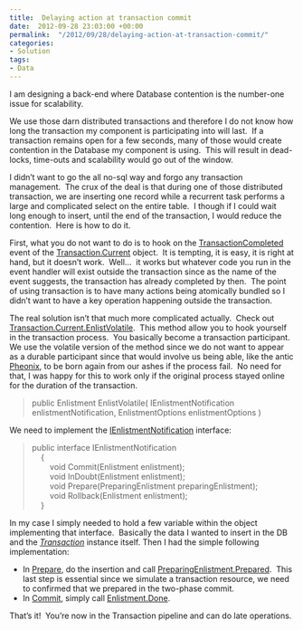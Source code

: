 ```yaml
---
title:  Delaying action at transaction commit
date:  2012-09-28 23:03:00 +00:00
permalink:  "/2012/09/28/delaying-action-at-transaction-commit/"
categories:
- Solution
tags:
- Data
---
```

<p>I am designing a back-end where Database contention is the number-one issue for scalability.</p>  <p>We use those darn distributed transactions and therefore I do not know how long the transaction my component is participating into will last.&#160; If a transaction remains open for a few seconds, many of those would create contention in the Database my component is using.&#160; This will result in dead-locks, time-outs and scalability would go out of the window.</p>  <p>I didn’t want to go the all no-sql way and forgo any transaction management.&#160; The crux of the deal is that during one of those distributed transaction, we are inserting one record while a recurrent task performs a large and complicated select on the entire table.&#160; I though if I could wait long enough to insert, until the end of the transaction, I would reduce the contention.&#160; Here is how to do it.</p>  <p>First, what you do not want to do is to hook on the <a href="http://msdn.microsoft.com/en-us/library/system.transactions.transaction.transactioncompleted.aspx">TransactionCompleted</a> event of the <a href="http://msdn.microsoft.com/en-us/library/system.transactions.transaction.current.aspx">Transaction.Current</a> object.&#160; It is tempting, it is easy, it is right at hand, but it doesn’t work.&#160; Well…&#160; it works but whatever code you run in the event handler will exist outside the transaction since as the name of the event suggests, the transaction has already completed by then.&#160; The point of using transaction is to have many actions being atomically bundled so I didn’t want to have a key operation happening outside the transaction.</p>  <p>The real solution isn’t that much more complicated actually.&#160; Check out <a href="http://msdn.microsoft.com/en-us/library/ms149779.aspx">Transaction.Current.EnlistVolatile</a>.&#160; This method allow you to hook yourself in the transaction process.&#160; You basically become a transaction participant.&#160; We use the volatile version of the method since we do not want to appear as a durable participant since that would involve us being able, like the antic <a href="http://en.wikipedia.org/wiki/Phoenix_(mythology)">Pheonix</a>, to be born again from our ashes if the process fail.&#160; No need for that, I was happy for this to work only if the original process stayed online for the duration of the transaction.</p>  <blockquote>   <p>public Enlistment EnlistVolatile( IEnlistmentNotification enlistmentNotification, EnlistmentOptions enlistmentOptions ) </p> </blockquote>  <p>We need to implement the <a href="http://msdn.microsoft.com/en-us/library/system.transactions.ienlistmentnotification.aspx">IEnlistmentNotification</a> interface:</p>  <blockquote>   <p>public interface IEnlistmentNotification     <br />&#160;&#160;&#160; {      <br />&#160;&#160;&#160;&#160;&#160;&#160;&#160; void Commit(Enlistment enlistment);      <br />&#160;&#160;&#160;&#160;&#160;&#160;&#160; void InDoubt(Enlistment enlistment);      <br />&#160;&#160;&#160;&#160;&#160;&#160;&#160; void Prepare(PreparingEnlistment preparingEnlistment);      <br />&#160;&#160;&#160;&#160;&#160;&#160;&#160; void Rollback(Enlistment enlistment);      <br />&#160;&#160;&#160; }</p> </blockquote>  <p>In my case I simply needed to hold a few variable within the object implementing that interface.&#160; Basically the data I wanted to insert in the DB and the <em><a href="http://msdn.microsoft.com/en-us/library/e5c62w6d.aspx">Transaction</a></em> instance itself. Then I had the simple following implementation:</p>  <ul>   <li>In <a href="http://msdn.microsoft.com/en-us/library/system.transactions.ienlistmentnotification.prepare.aspx">Prepare</a>, do the insertion and call <a href="http://msdn.microsoft.com/en-us/library/system.transactions.enlistment.done.aspx">PreparingEnlistment.Prepared</a>.&#160; This last step is essential since we simulate a transaction resource, we need to confirmed that we prepared in the two-phase commit.</li>    <li>In <a href="http://msdn.microsoft.com/en-us/library/system.transactions.ienlistmentnotification.commit.aspx">Commit</a>, simply call <a href="http://msdn.microsoft.com/en-us/library/system.transactions.enlistment.done.aspx">Enlistment.Done</a>.</li> </ul>  <p>That’s it!&#160; You’re now in the Transaction pipeline and can do late operations.</p>